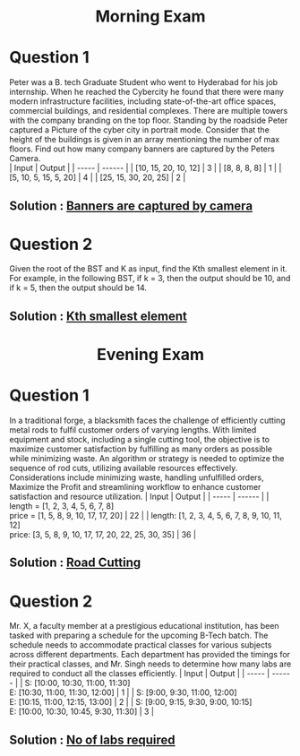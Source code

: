 <h1 align="center">Morning Exam</h1>

# Question 1
Peter was a B. tech Graduate Student who went to Hyderabad for his job internship. When he reached the Cybercity he found that there were many modern infrastructure facilities, including state-of-the-art office spaces, commercial buildings, and residential complexes. There are multiple towers with the company branding on the top floor. Standing by the roadside Peter captured a Picture of the cyber city in portrait mode. Consider that the height of the buildings is given in an array mentioning the number of max floors. Find out how many company banners are captured by the Peters Camera.  
| Input | Output |
| ----- | ------ |
| [10, 15, 20, 10, 12] | 3 |
| [8, 8, 8, 8] | 1 |
| [5, 10, 5, 15, 5, 20] | 4 |
| [25, 15, 30, 20, 25] | 2 |

## Solution : [Banners are captured by camera](./Banners%20are%20captured%20by%20camera.py)

# Question 2
Given the root of the BST and K as input, find the Kth smallest element in it.
For example, in the following BST, if k = 3, then the output should be 10, and if k = 5, then the output should be 14.

## Solution : [Kth smallest element](https://github.com/ravardh/GIETU_SuperCoderBatch2/blob/SatyaSandeep_21CSE216/Kth%20smallest%20element.py)

<h1 align="center">Evening Exam</h1>

# Question 1
In a traditional forge, a blacksmith faces the challenge of efficiently cutting metal rods to fulfil customer orders of varying lengths. With limited equipment and stock, including a single cutting tool, the objective is to maximize customer satisfaction by fulfilling as many orders as possible while minimizing waste. An algorithm or strategy is needed to optimize the sequence of rod cuts, utilizing available resources effectively. Considerations include minimizing waste, handling unfulfilled orders, Maximize the Profit and streamlining workflow to enhance customer satisfaction and resource utilization.
| Input | Output |
| ----- | ------ |
| length = [1, 2, 3, 4, 5, 6, 7, 8] <br> price = [1, 5, 8, 9, 10, 17, 17, 20] | 22 |
| length: [1, 2, 3, 4, 5, 6, 7, 8, 9, 10, 11, 12] <br> price:  [3, 5, 8, 9, 10, 17, 17, 20, 22, 25, 30, 35] | 36 |

## Solution : [Road Cutting](https://github.com/ravardh/GIETU_SuperCoderBatch2/blob/SatyaSandeep_21CSE216/Road%20Cutting.py)

# Question 2
Mr. X, a faculty member at a prestigious educational institution, has been tasked with preparing a schedule for the upcoming B-Tech batch. The schedule needs to accommodate practical classes for various subjects across different departments. Each department has provided the timings for their practical classes, and Mr. Singh needs to determine how many labs are required to conduct all the classes efficiently.
| Input | Output |
| ----- | ------ |
| S: [10:00, 10:30, 11:00, 11:30] <br> E: [10:30, 11:00, 11:30, 12:00] | 1 |
| S: [9:00, 9:30, 11:00, 12:00] <br> E: [10:15, 11:00, 12:15, 13:00] | 2 |
| S: [9:00, 9:15, 9:30, 9:00, 10:15] <br> E: [10:00, 10:30, 10:45, 9:30, 11:30] | 3 |

## Solution : [No of labs required](https://github.com/ravardh/GIETU_SuperCoderBatch2/blob/SatyaSandeep_21CSE216/No%20of%20labs%20required.py)
